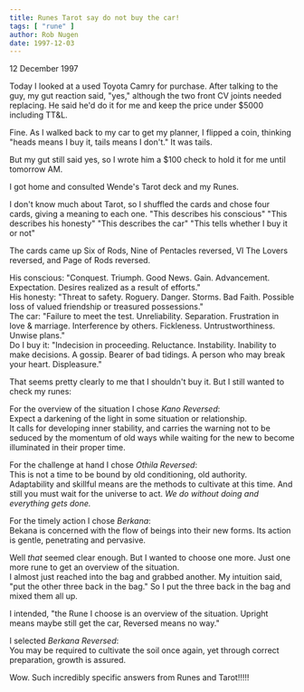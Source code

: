 ```yaml
---
title: Runes Tarot say do not buy the car!
tags: [ "rune" ]
author: Rob Nugen
date: 1997-12-03
---
```


<p class=date>12 December 1997</p>

<p>
Today I looked at a used Toyota Camry for purchase.  After talking to
the guy, my gut reaction said, "yes," although the two front CV joints
needed replacing.  He said he'd do it for me and keep the price under
$5000 including TT&L.
<p>
Fine.  As I walked back to my car to get my planner, I flipped a coin,
thinking "heads means I buy it, tails means I don't."  It was tails.
<p>
But my gut still said yes, so I wrote him a $100 check to hold it for
me until tomorrow AM.
<p>
I got home and consulted Wende's Tarot deck and my Runes.
<p>
I don't know much about Tarot, so I shuffled the cards and chose four cards, giving a meaning to each one.
"This describes his conscious"  "This describes his honesty"  "This describes the car"  "This tells whether I buy it or not"
<p>
The cards came up Six of Rods, Nine of Pentacles reversed, VI The Lovers reversed, and Page of Rods reversed.
<p>
His conscious:  "Conquest.  Triumph. Good News. Gain. Advancement.  Expectation.  Desires realized as a result of efforts."
<br>
His honesty: "Threat to safety.  Roguery. Danger. Storms. Bad Faith. Possible loss of valued friendship or treasured possessions."
<br>
The car: "Failure to meet the test. Unreliability. Separation.  Frustration in love & marriage. Interference by others. Fickleness. Untrustworthiness. Unwise plans."
<br>
Do I buy it: "Indecision in proceeding.  Reluctance. Instability. Inability to make decisions. A gossip. Bearer of bad tidings. A person who may break your heart. Displeasure."
<p>
That seems pretty clearly to me that I shouldn't buy it.  But I still wanted to check my runes:
<p>
For the overview of the situation I chose <em>Kano Reversed</em>:<br>
Expect a darkening of the light in some situation or relationship.<br>
It calls for developing inner stability, and carries the warning not to be seduced by the momentum of old ways while waiting for the new to become illuminated in their proper time.
<p>
For the challenge at hand I chose <em>Othila Reversed</em>:<br>
This is not a time to be bound by old conditioning, old authority.<br>
Adaptability and skillful means are the methods to cultivate at this time.  And still you must wait for the universe to act. <em>We do without doing and everything gets done.</em>
<p>
For the timely action I chose <em>Berkana</em>:<br>
Bekana is concerned with the flow of beings into their new forms.  Its action is gentle, penetrating and pervasive.
<p>
Well <em>that</em> seemed clear enough.  But I wanted to choose one more.  Just one more rune to get an overview of the situation.<br>
I almost just reached into the bag and grabbed another.  My intuition said, "put the other three back in the bag."  So I put the three back in the bag and mixed them all up.  
<p>
I intended, "the Rune I choose is an overview of the situation.  Upright means maybe still get the car, Reversed means no way."
<p>
I selected <em>Berkana Reversed</em>:<br>
You may be required to cultivate the soil once again, yet through correct preparation, growth is assured.
<p>
Wow.  Such incredibly specific answers from Runes and Tarot!!!!!
<p>

